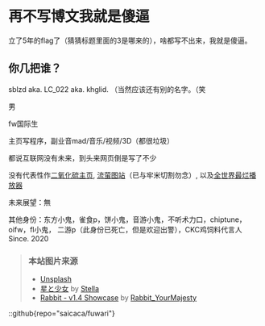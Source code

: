 # 再不写博文我就是傻逼
立了5年的flag了（猜猜标题里面的3是哪来的），啥都写不出来，我就是傻逼。


## 你几把谁？

sblzd aka. LC_022 aka. khglid. （当然应该还有别的名字。（笑

男

fw国际生

主页写程序，副业音mad/音乐/视频/3D（都很垃圾）

都说互联网没有未来，到头来网页倒是写了不少

没有代表性作[二氧化硫主页](https://sulphurdxd.online/), 
[流萤图站](https://firefly-gallery.cn)（已与牢米切割勿念）,
以及[全世界最烂播放器](https://wbmpe.sblzd.cn)

未来展望：無

其他身份：东方小鬼，雀食p，饼小鬼，音游小鬼，不听术力口，chiptune，oifw，fl小鬼，
二游p（此身份已死亡，但是欢迎出警），CKC鸡饲料代言人Since. 2020

> ### 本站图片来源
> - [Unsplash](https://unsplash.com/)
> - [星と少女](https://www.pixiv.net/artworks/108916539) by [Stella](https://www.pixiv.net/users/93273965)
> - [Rabbit - v1.4 Showcase](https://civitai.com/posts/586908) by [Rabbit_YourMajesty](https://civitai.com/user/Rabbit_YourMajesty)

::github{repo="saicaca/fuwari"}
